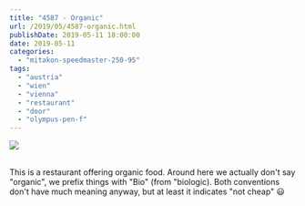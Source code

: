 ```yaml
---
title: "4587 - Organic"
url: /2019/05/4587-organic.html
publishDate: 2019-05-11 18:00:00
date: 2019-05-11
categories: 
  - "mitakon-speedmaster-250-95"
tags: 
  - "austria"
  - "wien"
  - "vienna"
  - "restaurant"
  - "door"
  - "olympus-pen-f"
---
```

<div class="container">
<div class="center"><a target="_blank" href="https://d25zfm9zpd7gm5.cloudfront.net/1200x1200/2018/20180328_081733_lr.jpg"><img class="webfeedsFeaturedVisual" src="https://d25zfm9zpd7gm5.cloudfront.net/0600x0600/2018/20180328_081733_lr.jpg" /></a></div>
</div>
<br />

This is a restaurant offering organic food. Around here we actually
don't say "organic", we prefix things with "Bio" (from "biologic).
Both conventions don't have much meaning anyway, but at least it
indicates "not cheap" :smiley:
